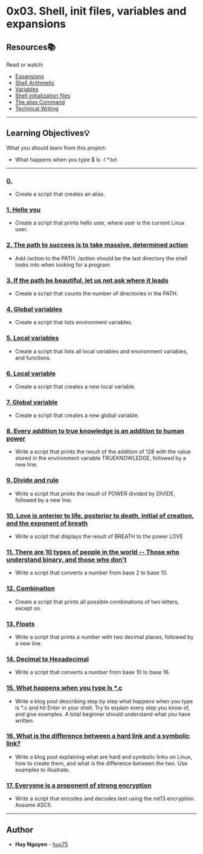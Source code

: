# 0x03. Shell, init files, variables and expansions

## Resources:books:
Read or watch:
* [Expansions](https://intranet.hbtn.io/rltoken/G5p7gU70olYFxbN_DfuXpQ)
* [Shell Arithmetic](https://intranet.hbtn.io/rltoken/C2JAWjeSMt5I0EmuplF32A)
* [Variables](https://intranet.hbtn.io/rltoken/zj7i19F9iE9eUdjBgR6C3Q)
* [Shell initialization files](https://intranet.hbtn.io/rltoken/lHvzUhLmLgBVfsoJzYDj_w)
* [The alias Command](https://intranet.hbtn.io/rltoken/5JiNabFuBFXpJKqGGh9EjQ)
* [Technical Writing](https://intranet.hbtn.io/rltoken/yG1jmJxtf-0eALGmsrfIjA)

---
## Learning Objectives:bulb:
What you should learn from this project:

* What happens when you type $ ls -l *.txt

---

### [0. <o>](./0-alias )
* Create a script that creates an alias.


### [1. Hello you](./1-hello_you )
* Create a script that prints hello user, where user is the current Linux user.


### [2. The path to success is to take massive, determined action](./2-path)
* Add /action to the PATH.
/action should be the last directory the shell looks into when looking for a program.


### [3. If the path be beautiful, let us not ask where it leads](./3-paths)
* Create a script that counts the number of directories in the PATH.


### [4. Global variables](./4-global_variables)
* Create a script that lists environment variables.


### [5. Local variables](./5-local_variables)
* Create a script that lists all local variables and environment variables, and functions.


### [6. Local variable](./6-create_local_variable)
* Create a script that creates a new local variable.


### [7. Global variable](./7-create_global_variable)
* Create a script that creates a new global variable.


### [8. Every addition to true knowledge is an addition to human power](./8-true_knowledge)
* Write a script that prints the result of the addition of 128 with the value stored in the environment variable TRUEKNOWLEDGE, followed by a new line.


### [9. Divide and rule](./9-divide_and_rule)
* Write a script that prints the result of POWER divided by DIVIDE, followed by a new line.


### [10. Love is anterior to life, posterior to death, initial of creation, and the exponent of breath](./10-love_exponent_breath)
* Write a script that displays the result of BREATH to the power LOVE


### [11. There are 10 types of people in the world -- Those who understand binary, and those who don't](./11-binary_to_decimal)
* Write a script that converts a number from base 2 to base 10.


### [12. Combination](./12-combinations)
* Create a script that prints all possible combinations of two letters, except oo.


### [13. Floats](./13-print_float)
* Write a script that prints a number with two decimal places, followed by a new line.


### [14. Decimal to Hexadecimal](./14-decimal_to_hexadecimal)
* Write a script that converts a number from base 10 to base 16.


### [15. What happens when you type ls *.c](./100-rot13)
* Write a blog post describing step by step what happens when you type ls *.c and hit Enter in your shell.
Try to explain every step you know of, and give examples. A total beginner should understand what you have written.


### [16. What is the difference between a hard link and a symbolic link?](./101-odd)
* Write a blog post explaining what are hard and symbolic links on Linux, how to create them, and what is the difference between the two. Use examples to illustrate.


### [17. Everyone is a proponent of strong encryption](./102-water_and_stir)
* Write a script that encodes and decodes text using the rot13 encryption. Assume ASCII.



---

## Author
* **Huy Nguyen** - [huy75](https://github.com/huy75)